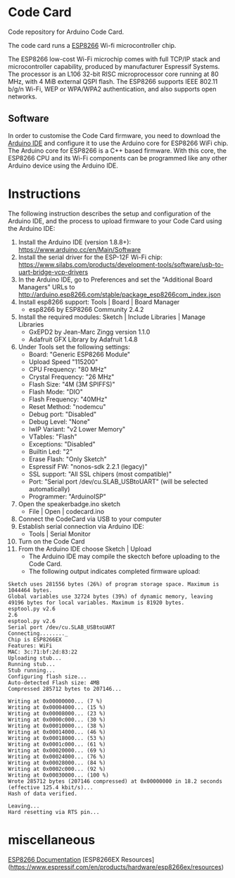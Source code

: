 # Code Card
Code repository for Arduino Code Card.

The code card runs a [ESP8266](https://en.wikipedia.org/wiki/ESP8266) Wi-fi microcontroller chip.  

The ESP8266 low-cost Wi-Fi microchip comes with full TCP/IP stack and microcontroller capability, produced by manufacturer Espressif Systems.  
The processor is an L106 32-bit RISC microprocessor core running at 80 MHz, with 4 MiB external QSPI flash. The ESP8266 supports IEEE 802.11 b/g/n Wi-Fi, WEP or WPA/WPA2 authentication, and also supports open networks.  

## Software
In order to customise the Code Card firmware, you need to download the [Arduino IDE](https://www.arduino.cc/en/Main/Software) and configure it to use the Arduino core for ESP8266 WiFi chip.  
The Arduino core for ESP8266 is a C++ based firmware. With this core, the ESP8266 CPU and its Wi-Fi components can be programmed like any other Arduino device using the Arduino IDE.  

# Instructions
The following instruction describes the setup and configuration of the Arduino IDE, and the process to upload firmware to your Code Card using the Arduino IDE:

1. Install the Arduino IDE (version 1.8.8+): https://www.arduino.cc/en/Main/Software
2. Install the serial driver for the ESP-12F Wi-Fi chip: https://www.silabs.com/products/development-tools/software/usb-to-uart-bridge-vcp-drivers
3. In the Arduino IDE, go to Preferences and set the "Additional Board Managers" URLs to http://arduino.esp8266.com/stable/package_esp8266com_index.json
4. Install esp8266 support: Tools | Board | Board Manager
    - esp8266 by ESP8266 Community 2.4.2
5. Install the required modules: Sketch | Include Libraries | Manage Libraries
    - GxEPD2 by Jean-Marc Zingg version 1.1.0
    - Adafruit GFX Library by Adafruit 1.4.8
6. Under Tools set the following settings:
    - Board: "Generic ESP8266 Module"
    - Upload Speed "115200"
    - CPU Frequency: "80 MHz"
    - Crystal Frequency: "26 MHz"
    - Flash Size: "4M (3M SPIFFS)"
    - Flash Mode: "DIO"
    - Flash Frequency: "40MHz"
    - Reset Method: "nodemcu"
    - Debug port: "Disabled"
    - Debug Level: "None"
    - IwIP Variant: "v2 Lower Memory"
    - VTables: "Flash"
    - Exceptions: "Disabled"
    - Builtin Led: "2"
    - Erase Flash: "Only Sketch"
    - Espressif FW: "nonos-sdk 2.2.1 (legacy)"
    - SSL support: "All SSL chipers (most compatible)"
    - Port: "Serial port /dev/cu.SLAB_USBtoUART" (will be selected automatically)
    - Programmer: "ArduinoISP"
7.  Open the speakerbadge.ino sketch
    - File | Open | codecard.ino
8. Connect the CodeCard via USB to your computer
9. Establish serial connection via Arduino IDE:
    - Tools | Serial Monitor
10. Turn on the Code Card
11. From the Arduino IDE choose Sketch | Upload
    - The Arduino IDE may compile the skectch before uploading to the Code Card.
    - The following output indicates completed firmware upload:
```
Sketch uses 281556 bytes (26%) of program storage space. Maximum is 1044464 bytes.
Global variables use 32724 bytes (39%) of dynamic memory, leaving 49196 bytes for local variables. Maximum is 81920 bytes.
esptool.py v2.6
2.6
esptool.py v2.6
Serial port /dev/cu.SLAB_USBtoUART
Connecting........_
Chip is ESP8266EX
Features: WiFi
MAC: 3c:71:bf:2d:83:22
Uploading stub...
Running stub...
Stub running...
Configuring flash size...
Auto-detected Flash size: 4MB
Compressed 285712 bytes to 207146...

Writing at 0x00000000... (7 %)
Writing at 0x00004000... (15 %)
Writing at 0x00008000... (23 %)
Writing at 0x0000c000... (30 %)
Writing at 0x00010000... (38 %)
Writing at 0x00014000... (46 %)
Writing at 0x00018000... (53 %)
Writing at 0x0001c000... (61 %)
Writing at 0x00020000... (69 %)
Writing at 0x00024000... (76 %)
Writing at 0x00028000... (84 %)
Writing at 0x0002c000... (92 %)
Writing at 0x00030000... (100 %)
Wrote 285712 bytes (207146 compressed) at 0x00000000 in 18.2 seconds (effective 125.4 kbit/s)...
Hash of data verified.

Leaving...
Hard resetting via RTS pin...
```

# miscellaneous

[ESP8266 Documentation](http://arduino.esp8266.com/Arduino/versions/2.0.0/doc/libraries.html)
[ESP8266EX Resources] (https://www.espressif.com/en/products/hardware/esp8266ex/resources)
